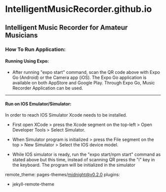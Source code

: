 # IntelligentMusicRecorder.github.io


## Intelligent Music Recorder for Amateur Musicians

### How To Run Application:

#### Running Using Expo:

- After running "expo start" command, scan the QR code above with Expo Go (Android) or the Camera app (iOS). The Expo Go application is available on both AppStore and Google Play. Through Expo Go, Music Recorder Application can be used.

---

#### Run on IOS Emulator/Simulator:

In order to reach IOS Simulator Xcode needs to be installed.

- First open XCode > press the Xcode segment on the top-left > Open Developer Tools > Select Simulator.

- When Simulator program is initialized > press the File segment on the top > New Simulator > Select the IOS device model.

- While IOS simulator is ready, run the "expo start/npm start" command as stated above but this time, instead of scanning QR press the "i" key in the keyboard. The program will be initialized in the simulator

remote_theme: pages-themes/midnight@v0.2.0
plugins:
- jekyll-remote-theme
